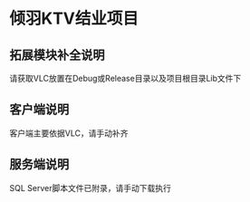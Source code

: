 # 倾羽KTV结业项目
## 拓展模块补全说明
请获取VLC放置在Debug或Release目录以及项目根目录Lib文件下
## 客户端说明
客户端主要依据VLC，请手动补齐
## 服务端说明
SQL Server脚本文件已附录，请手动下载执行
